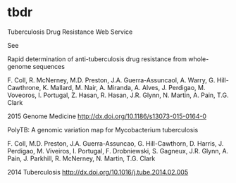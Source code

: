# tbdr
Tuberculosis Drug Resistance Web Service

See

Rapid determination of anti-tuberculosis drug resistance from whole-genome sequences

F. Coll, R. McNerney, M.D. Preston, J.A. Guerra-Assuncaol, A. Warry, G. Hill-Cawthrone, K. Mallard, M. Nair, A. Miranda, A. Alves, J. Perdigao, M. Voveoros, I. Portugal, Z. Hasan, R. Hasan, J.R. Glynn, N. Martin, A. Pain, T.G. Clark

2015 Genome Medicine http://dx.doi.org/10.1186/s13073-015-0164-0

PolyTB: A genomic variation map for Mycobacterium tuberculosis

F. Coll, M.D. Preston, J.A. Guerra-Assuncao, G. Hill-Cawthorn, D. Harris, J. Perdigao, M. Viveiros, I. Portugal, F. Drobniewski, S. Gagneux, J.R. Glynn, A. Pain, J. Parkhill, R. McNerney, N. Martin, T.G. Clark

2014 Tuberculosis http://dx.doi.org/10.1016/j.tube.2014.02.005
